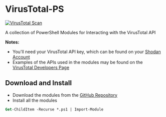 # VirusTotal-PS

[![VirusTotal Scan](https://github.com/simeononsecurity/VirusTotal-PS/actions/workflows/virustotal.yml/badge.svg)](https://github.com/simeononsecurity/VirusTotal-PS/actions/workflows/virustotal.yml)

A collection of PowerShell Modules for Interacting with the VirusTotal API

**Notes:**
- You'll need your VirusTotal API key, which can be found on your [Shodan Account](https://www.virustotal.com/gui/)
- Examples of the APIs used in the modules may be found on the [VirusTotal Developers Page](https://developers.virustotal.com/reference#getting-started)

## Download and Install
- Download the modules from the [GitHub Repository](https://github.com/simeononsecurity/VirusTotal-PS)
- Install all the modules
```ps
Get-ChildItem -Recurse *.ps1 | Import-Module
```

